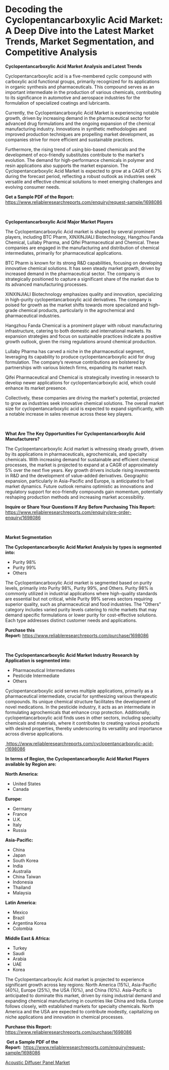 <p><h1>Decoding the Cyclopentancarboxylic Acid Market: A Deep Dive into the Latest Market Trends, Market Segmentation, and Competitive Analysis</h1></p><p><strong>Cyclopentancarboxylic Acid Market Analysis and Latest Trends</strong></p>
<p><p>Cyclopentancarboxylic acid is a five-membered cyclic compound with carboxylic acid functional groups, primarily recognized for its applications in organic synthesis and pharmaceuticals. This compound serves as an important intermediate in the production of various chemicals, contributing to its significance in automotive and aerospace industries for the formulation of specialized coatings and lubricants.</p><p>Currently, the Cyclopentancarboxylic Acid Market is experiencing notable growth, driven by increasing demand in the pharmaceutical sector for advanced drug formulations and the ongoing expansion of the chemical manufacturing industry. Innovations in synthetic methodologies and improved production techniques are propelling market development, as companies strive for more efficient and sustainable practices.</p><p>Furthermore, the rising trend of using bio-based chemicals and the development of eco-friendly substitutes contribute to the market's evolution. The demand for high-performance chemicals in polymer and resin applications also supports the market expansion. The Cyclopentancarboxylic Acid Market is expected to grow at a CAGR of 6.7% during the forecast period, reflecting a robust outlook as industries seek versatile and effective chemical solutions to meet emerging challenges and evolving consumer needs.</p></p>
<p><strong>Get a Sample PDF of the Report:&nbsp;</strong> <a href="https://www.reliableresearchreports.com/enquiry/request-sample/1698086?utm_campaign=2984&utm_medium=2&utm_source=Github&utm_content=ia&utm_term=24032025&utm_id=cyclopentancarboxylic-acid">https://www.reliableresearchreports.com/enquiry/request-sample/1698086</a></p>
<p>&nbsp;</p>
<p><strong>Cyclopentancarboxylic Acid Major Market Players</strong></p>
<p><p>The Cyclopentancarboxylic Acid market is shaped by several prominent players, including BTC Pharm, XINXINJIALI Biotechnology, Hangzhou Fanda Chemical, Lullaby Pharma, and Qifei Pharmaceutical and Chemical. These companies are engaged in the manufacturing and distribution of chemical intermediates, primarily for pharmaceutical applications.</p><p>BTC Pharm is known for its strong R&D capabilities, focusing on developing innovative chemical solutions. It has seen steady market growth, driven by increased demand in the pharmaceutical sector. The company is strategically positioned to capture a significant share of the market due to its advanced manufacturing processes.</p><p>XINXINJIALI Biotechnology emphasizes quality and innovation, specializing in high-purity cyclopentancarboxylic acid derivatives. The company is poised for growth as the market shifts towards more specialized and high-grade chemical products, particularly in the agrochemical and pharmaceutical industries. </p><p>Hangzhou Fanda Chemical is a prominent player with robust manufacturing infrastructure, catering to both domestic and international markets. Its expansion strategies and focus on sustainable practices indicate a positive growth outlook, given the rising regulations around chemical production.</p><p>Lullaby Pharma has carved a niche in the pharmaceutical segment, leveraging its capability to produce cyclopentancarboxylic acid for drug formulation. The company’s revenue contributions are bolstered by partnerships with various biotech firms, expanding its market reach.</p><p>Qifei Pharmaceutical and Chemical is strategically investing in research to develop newer applications for cyclopentancarboxylic acid, which could enhance its market presence. </p><p>Collectively, these companies are driving the market's potential, projected to grow as industries seek innovative chemical solutions. The overall market size for cyclopentancarboxylic acid is expected to expand significantly, with a notable increase in sales revenue across these key players.</p></p>
<p>&nbsp;</p>
<p><strong>What Are The Key Opportunities For Cyclopentancarboxylic Acid Manufacturers?</strong></p>
<p><p>The Cyclopentancarboxylic Acid market is witnessing steady growth, driven by its applications in pharmaceuticals, agrochemicals, and specialty chemicals. With increasing demand for sustainable and efficient chemical processes, the market is projected to expand at a CAGR of approximately 5% over the next five years. Key growth drivers include rising investments in R&D and the development of value-added derivatives. Geographic expansion, particularly in Asia-Pacific and Europe, is anticipated to fuel market dynamics. Future outlook remains optimistic as innovations and regulatory support for eco-friendly compounds gain momentum, potentially reshaping production methods and increasing market accessibility.</p></p>
<p><strong>Inquire or Share Your Questions If Any Before Purchasing This Report:</strong> <a href="https://www.reliableresearchreports.com/enquiry/pre-order-enquiry/1698086?utm_campaign=2984&utm_medium=2&utm_source=Github&utm_content=ia&utm_term=24032025&utm_id=cyclopentancarboxylic-acid">https://www.reliableresearchreports.com/enquiry/pre-order-enquiry/1698086</a></p>
<p>&nbsp;</p>
<p><strong>Market Segmentation</strong></p>
<p><strong>The Cyclopentancarboxylic Acid Market Analysis by types is segmented into:</strong></p>
<p><ul><li>Purity 98%</li><li>Purity 99%</li><li>Others</li></ul></p>
<p><p>The Cyclopentancarboxylic Acid market is segmented based on purity levels, primarily into Purity 98%, Purity 99%, and Others. Purity 98% is commonly utilized in industrial applications where high-quality standards are essential but not critical, while Purity 99% serves sectors requiring superior quality, such as pharmaceutical and food industries. The "Others" category includes varied purity levels catering to niche markets that may demand specific formulations or lower purity for cost-effective solutions. Each type addresses distinct customer needs and applications.</p></p>
<p><strong>Purchase this Report:&nbsp;</strong><a href="https://www.reliableresearchreports.com/purchase/1698086?utm_campaign=2984&utm_medium=2&utm_source=Github&utm_content=ia&utm_term=24032025&utm_id=cyclopentancarboxylic-acid">https://www.reliableresearchreports.com/purchase/1698086</a></p>
<p>&nbsp;</p>
<p><strong>The Cyclopentancarboxylic Acid Market Industry Research by Application is segmented into:</strong></p>
<p><ul><li>Pharmaceutical Intermediates</li><li>Pesticide Intermediate</li><li>Others</li></ul></p>
<p><p>Cyclopentancarboxylic acid serves multiple applications, primarily as a pharmaceutical intermediate, crucial for synthesizing various therapeutic compounds. Its unique chemical structure facilitates the development of novel medications. In the pesticide industry, it acts as an intermediate in formulating agrochemicals that enhance crop protection. Additionally, cyclopentancarboxylic acid finds uses in other sectors, including specialty chemicals and materials, where it contributes to creating various products with desired properties, thereby underscoring its versatility and importance across diverse applications.</p></p>
<p><a href="https://www.reliableresearchreports.com/cyclopentancarboxylic-acid-r1698086?utm_campaign=2984&utm_medium=2&utm_source=Github&utm_content=ia&utm_term=24032025&utm_id=cyclopentancarboxylic-acid">&nbsp;https://www.reliableresearchreports.com/cyclopentancarboxylic-acid-r1698086</a></p>
<p><strong>In terms of Region, the Cyclopentancarboxylic Acid Market Players available by Region are:</strong></p>
<p>
    <p> <strong> North America: </strong>
        <ul>
            <li>United States</li>
            <li>Canada</li>
        </ul>
        </p> 
    <p> <strong> Europe: </strong>
        <ul>
            <li>Germany</li>
            <li>France</li>
            <li>U.K.</li>
            <li>Italy</li>
            <li>Russia</li>
        </ul>
        </p> 
    <p> <strong> Asia-Pacific: </strong>
        <ul>
            <li>China</li>
            <li>Japan</li>
            <li>South Korea</li>
            <li>India</li>
            <li>Australia</li>
            <li>China Taiwan</li>
            <li>Indonesia</li>
            <li>Thailand</li>
            <li>Malaysia</li>
        </ul>
        </p> 
    <p> <strong> Latin America: </strong>
        <ul>
            <li>Mexico</li>
            <li>Brazil</li>
            <li>Argentina Korea</li>
            <li>Colombia</li>
        </ul>
        </p> 
    <p> <strong> Middle East & Africa: </strong>
        <ul>
            <li>Turkey</li>
            <li>Saudi</li>
            <li>Arabia</li>
            <li>UAE</li>
            <li>Korea</li>
        </ul>
    </p>
    </p>
<p><p>The Cyclopentancarboxylic Acid market is projected to experience significant growth across key regions: North America (15%), Asia-Pacific (40%), Europe (25%), the USA (10%), and China (10%). Asia-Pacific is anticipated to dominate this market, driven by rising industrial demand and expanding chemical manufacturing in countries like China and India. Europe follows closely, with established markets for specialty chemicals. North America and the USA are expected to contribute modestly, capitalizing on niche applications and innovation in chemical processes.</p></p>
<p><strong>Purchase this Report: </strong><a href="https://www.reliableresearchreports.com/purchase/1698086?utm_campaign=2984&utm_medium=2&utm_source=Github&utm_content=ia&utm_term=24032025&utm_id=cyclopentancarboxylic-acid">https://www.reliableresearchreports.com/purchase/1698086</a></p>
<p>&nbsp;<strong>Get a Sample PDF of the Report:&nbsp;&nbsp;</strong><a href="https://www.reliableresearchreports.com/enquiry/request-sample/1698086?utm_campaign=2984&utm_medium=2&utm_source=Github&utm_content=ia&utm_term=24032025&utm_id=cyclopentancarboxylic-acid">https://www.reliableresearchreports.com/enquiry/request-sample/1698086</a></p>
<p><strong></strong></p>
<p><p><a href="https://github.com/viipposahko25/Market-Research-Report-List-1/blob/main/acoustic-diffuser-panel-market.md?utm_campaign=2984&utm_medium=2&utm_source=Github&utm_content=ia&utm_term=24032025&utm_id=cyclopentancarboxylic-acid">Acoustic Diffuser Panel Market</a></p></p>